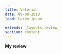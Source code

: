 ```yaml
---
title: Valerian
date: 09-08-2018
lead: Lorem ipsum

extends: _layouts.review
section: content
---
```


**My review**